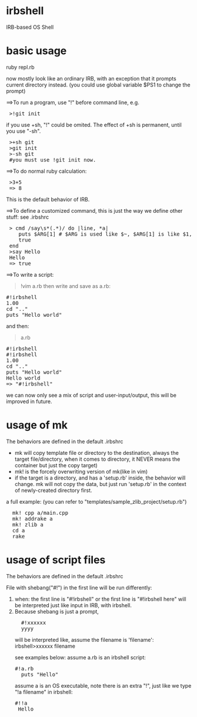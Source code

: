 irbshell
========

IRB-based OS Shell

basic usage
=====

ruby repl.rb

now mostly look like an ordinary IRB, with an exception that it prompts current directory instead.
(you could use global variable $PS1 to change the prompt)

==>To run a program, use "!" before command line, e.g.
<pre>
 >!git init
</pre>

if you use +sh, "!" could be omited. The effect of +sh is permanent, until you use "-sh".

<pre>
 >+sh git
 >git init
 >-sh git
 #you must use !git init now.
</pre>

==>To do normal ruby calculation:
<pre>
 >3+5
 => 8
</pre>
This is the default behavior of IRB.

==>To define a customized command, this is just the way we define other stuff:
see .irbshrc

<pre>
 > cmd /say\s*(.*)/ do |line, *a|
    puts $ARG[1] # $ARG is used like $~, $ARG[1] is like $1, but exactly what after "say"
    true
 end
 >say Hello
 Hello
 => true
</pre>

==>To write a script:
>!vim a.rb
then write and save as a.rb:
<pre>
#!irbshell
1.00
cd ".."
puts "Hello world"
</pre>

and then:

>a.rb
<pre>
#!irbshell
#!irbshell
1.00
cd ".."
puts "Hello world"
Hello world
=> "#!irbshell"
</pre>
we can now only see a mix of script and user-input/output, this will be improved in future.








usage of mk
=====
The behaviors are defined in the default .irbshrc

<ul>
<li>mk will copy template file or directory to the destination, always the target file/directory, 
when it comes to directory, it NEVER means the container but just the copy target)</li>

<li>mk! is the forcely overwriting version of mk(like in vim)</li>

<li>if the target is a directory, and has a 'setup.rb' inside,
the behavior will change.
mk will not copy the data, but just run 'setup.rb' in the context of newly-created directory first.
</li>

</ul>

a full example:
(you can refer to "templates/sample_zlib_project/setup.rb")
<pre>
  mk! cpp a/main.cpp
  mk! addrake a
  mk! zlib a
  cd a
  rake
</pre>


usage of script files
=====
The behaviors are defined in the default .irbshrc

File with shebang("#!") in the first line will be run differently:

<ol>
<li>when:
  the first line is "#!irbshell"
or 
  the first line is "#!irbshell here"
will be interpreted just like input in IRB, with irbshell.
</li>

<li>
  Because shebang is just a prompt, 
<pre>
  #!xxxxxx
  yyyy
</pre>
  will be interpreted like, assume the filename is 'filename':
irbshell>xxxxxx filename
  
  see examples below:
  assume a.rb is an irbshell script:
<pre>
#!a.rb
  puts "Hello"
</pre>

  assume a is an OS executable, note there is an extra "!", just like we type "!a filename" in irbshell:
<pre>
#!!a
 Hello
</pre>

 
  
</li>



</ol>






